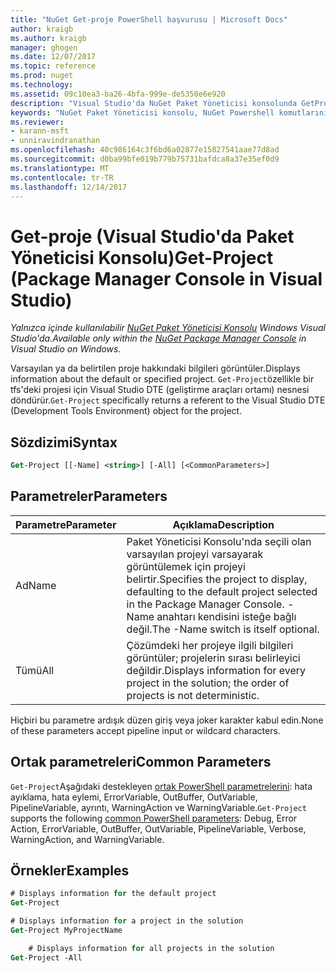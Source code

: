 ```yaml
---
title: "NuGet Get-proje PowerShell başvurusu | Microsoft Docs"
author: kraigb
ms.author: kraigb
manager: ghogen
ms.date: 12/07/2017
ms.topic: reference
ms.prod: nuget
ms.technology: 
ms.assetid: 09c10ea3-ba26-4bfa-999e-de5350e6e920
description: "Visual Studio'da NuGet Paket Yöneticisi konsolunda GetProject PowerShell komut başvurusu."
keywords: "NuGet Paket Yöneticisi konsolu, NuGet Powershell komutlarını NuGet Powershell başvurusu, Get-proje"
ms.reviewer:
- karann-msft
- unniravindranathan
ms.openlocfilehash: 40c986164c3f6bd6a02877e15827541aae77d8ad
ms.sourcegitcommit: d0ba99bfe019b779b75731bafdca8a37e35ef0d9
ms.translationtype: MT
ms.contentlocale: tr-TR
ms.lasthandoff: 12/14/2017
---
```

# <a name="get-project-package-manager-console-in-visual-studio"></a><span data-ttu-id="45f50-104">Get-proje (Visual Studio'da Paket Yöneticisi Konsolu)</span><span class="sxs-lookup"><span data-stu-id="45f50-104">Get-Project (Package Manager Console in Visual Studio)</span></span>

<span data-ttu-id="45f50-105">*Yalnızca içinde kullanılabilir [NuGet Paket Yöneticisi Konsolu](Package-Manager-Console.md) Windows Visual Studio'da.*</span><span class="sxs-lookup"><span data-stu-id="45f50-105">*Available only within the [NuGet Package Manager Console](Package-Manager-Console.md) in Visual Studio on Windows.*</span></span>

<span data-ttu-id="45f50-106">Varsayılan ya da belirtilen proje hakkındaki bilgileri görüntüler.</span><span class="sxs-lookup"><span data-stu-id="45f50-106">Displays information about the default or specified project.</span></span> <span data-ttu-id="45f50-107">`Get-Project`özellikle bir tfs'deki projesi için Visual Studio DTE (geliştirme araçları ortamı) nesnesi döndürür.</span><span class="sxs-lookup"><span data-stu-id="45f50-107">`Get-Project` specifically returns a referent to the Visual Studio DTE (Development Tools Environment) object for the project.</span></span>

## <a name="syntax"></a><span data-ttu-id="45f50-108">Sözdizimi</span><span class="sxs-lookup"><span data-stu-id="45f50-108">Syntax</span></span>

```ps
Get-Project [[-Name] <string>] [-All] [<CommonParameters>]
```

## <a name="parameters"></a><span data-ttu-id="45f50-109">Parametreler</span><span class="sxs-lookup"><span data-stu-id="45f50-109">Parameters</span></span>

| <span data-ttu-id="45f50-110">Parametre</span><span class="sxs-lookup"><span data-stu-id="45f50-110">Parameter</span></span> | <span data-ttu-id="45f50-111">Açıklama</span><span class="sxs-lookup"><span data-stu-id="45f50-111">Description</span></span> |
| --- | --- |
| <span data-ttu-id="45f50-112">Ad</span><span class="sxs-lookup"><span data-stu-id="45f50-112">Name</span></span> | <span data-ttu-id="45f50-113">Paket Yöneticisi Konsolu'nda seçili olan varsayılan projeyi varsayarak görüntülemek için projeyi belirtir.</span><span class="sxs-lookup"><span data-stu-id="45f50-113">Specifies the project to display, defaulting to the default project selected in the Package Manager Console.</span></span> <span data-ttu-id="45f50-114">-Name anahtarı kendisini isteğe bağlı değil.</span><span class="sxs-lookup"><span data-stu-id="45f50-114">The -Name switch is itself optional.</span></span> |
| <span data-ttu-id="45f50-115">Tümü</span><span class="sxs-lookup"><span data-stu-id="45f50-115">All</span></span> | <span data-ttu-id="45f50-116">Çözümdeki her projeye ilgili bilgileri görüntüler; projelerin sırası belirleyici değildir.</span><span class="sxs-lookup"><span data-stu-id="45f50-116">Displays information for every project in the solution; the order of projects is not deterministic.</span></span> |

<span data-ttu-id="45f50-117">Hiçbiri bu parametre ardışık düzen giriş veya joker karakter kabul edin.</span><span class="sxs-lookup"><span data-stu-id="45f50-117">None of these parameters accept pipeline input or wildcard characters.</span></span>

## <a name="common-parameters"></a><span data-ttu-id="45f50-118">Ortak parametreleri</span><span class="sxs-lookup"><span data-stu-id="45f50-118">Common Parameters</span></span>

<span data-ttu-id="45f50-119">`Get-Project`Aşağıdaki destekleyen [ortak PowerShell parametrelerini](http://go.microsoft.com/fwlink/?LinkID=113216): hata ayıklama, hata eylemi, ErrorVariable, OutBuffer, OutVariable, PipelineVariable, ayrıntı, WarningAction ve WarningVariable.</span><span class="sxs-lookup"><span data-stu-id="45f50-119">`Get-Project` supports the following [common PowerShell parameters](http://go.microsoft.com/fwlink/?LinkID=113216): Debug, Error Action, ErrorVariable, OutBuffer, OutVariable, PipelineVariable, Verbose, WarningAction, and WarningVariable.</span></span>

## <a name="examples"></a><span data-ttu-id="45f50-120">Örnekler</span><span class="sxs-lookup"><span data-stu-id="45f50-120">Examples</span></span>

```ps
# Displays information for the default project
Get-Project

# Displays information for a project in the solution
Get-Project MyProjectName

    # Displays information for all projects in the solution
Get-Project -All
```